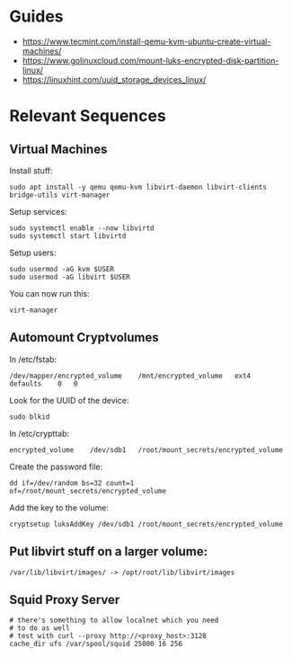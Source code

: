 # Guides

* https://www.tecmint.com/install-qemu-kvm-ubuntu-create-virtual-machines/
* https://www.golinuxcloud.com/mount-luks-encrypted-disk-partition-linux/
* https://linuxhint.com/uuid_storage_devices_linux/

# Relevant Sequences

## Virtual Machines

Install stuff:
```
sudo apt install -y qemu qemu-kvm libvirt-daemon libvirt-clients bridge-utils virt-manager
```

Setup services:
```
sudo systemctl enable --now libvirtd
sudo systemctl start libvirtd
```

Setup users:
```
sudo usermod -aG kvm $USER
sudo usermod -aG libvirt $USER
```

You can now run this:
```
virt-manager
```

## Automount Cryptvolumes

In /etc/fstab:

```
/dev/mapper/encrypted_volume	/mnt/encrypted_volume	ext4	defaults	0	0
```

Look for the UUID of the device:
```
sudo blkid
```

In /etc/crypttab:
```
encrypted_volume	/dev/sdb1	/root/mount_secrets/encrypted_volume
```

Create the password file:
```
dd if=/dev/random bs=32 count=1 of=/root/mount_secrets/encrypted_volume
```

Add the key to the volume:
```
cryptsetup luksAddKey /dev/sdb1 /root/mount_secrets/encrypted_volume
```

## Put libvirt stuff on a larger volume:

```
/var/lib/libvirt/images/ -> /opt/root/lib/libvirt/images
```

## Squid Proxy Server

```
# there's something to allow localnet which you need
# to do as well
# test with curl --proxy http://<proxy_host>:3128
cache_dir ufs /var/spool/squid 25000 16 256
```
